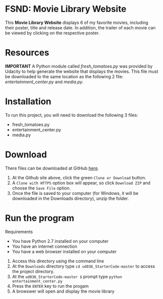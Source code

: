 # FSND: Movie Library Website


This **Movie Library Website**  displays 6 of my favorite movies, including
their poster, title and release date.  In addition, the trailer of each movie
can be viewed by clicking on the respective poster.


# Resources


**IMPORTANT**
A Python module called *fresh_tomatoes.py* was provided by Udacity to help
generate the website that displays the movies.  This file must be downloaded to
the same location as the following 2 file: *entertainment_center.py* and
*media.py*.


# Installation


To run this project, you will need to download the following 3 files:

* fresh_tomatoes.py
* entertainment_center.py
* media.py


# Download


There files can be downloaded at GitHub 
[here](https://github.com/MKing301/ud036_StarterCode).

1. At the Github site above, click the green `Clone or Download` button.
2. A `Clone with HTTPS` option box will appear, so click `Download ZIP` and
choose the `Save File` option.
3. Once the file is saved to your computer (for Windows, it will be downloaded
in the Downloads directory), unzip the folder.


# Run the program


Requirements
* You have Python 2.7 installed on your computer
* You have an internet connection
* You have a web browser installed on your computer 

1. Access this directory using the command line
2. At the `Downloads` directory type `cd ud036_StarterCode-master` to access
the project directory.
3. At the `ud036_StarterCode-master $` prompt 
type `python entertainment_center.py`
4. Press the `ENTER` key to run the progam
5. A browswer will open and display the movie library
